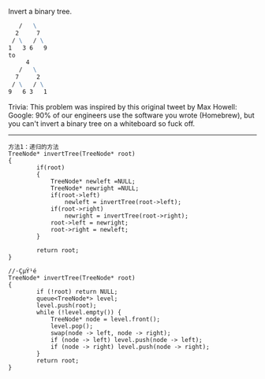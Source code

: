 Invert a binary tree.

```     4
   /   \
  2     7
 / \   / \
1   3 6   9
to
     4
   /   \
  7     2
 / \   / \
9   6 3   1
```
Trivia:
This problem was inspired by this original tweet by Max Howell:
Google: 90% of our engineers use the software you wrote (Homebrew), but you can't invert a binary tree on a whiteboard so fuck off.


---


```
方法1：递归的方法
TreeNode* invertTree(TreeNode* root)
{        
        if(root)
        {
            TreeNode* newleft =NULL;
            TreeNode* newright =NULL;
            if(root->left) 
                newleft = invertTree(root->left);
            if(root->right)
                newright = invertTree(root->right);
            root->left = newright;
            root->right = newleft;
        }
        
        return root;
}

//·ÇµÝ¹é
TreeNode* invertTree(TreeNode* root)
{
        if (!root) return NULL;
        queue<TreeNode*> level;
        level.push(root);
        while (!level.empty()) {
            TreeNode* node = level.front();
            level.pop();
            swap(node -> left, node -> right);
            if (node -> left) level.push(node -> left);
            if (node -> right) level.push(node -> right);
        }
        return root; 
}
```